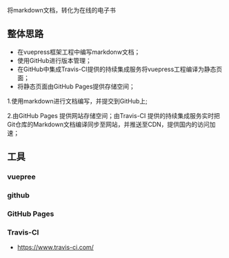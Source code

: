 将markdown文档，转化为在线的电子书

## 整体思路

- 在vuepress框架工程中编写markdonw文档；
- 使用GitHub进行版本管理；
- 在GitHub中集成Travis-CI提供的持续集成服务将vuepress工程编译为静态页面；
- 将静态页面由GitHub Pages提供存储空间；

1.使用markdown进行文档编写，并提交到GitHub上;

2.由GitHub Pages 提供网站存储空间；由Travis-CI 提供的持续集成服务实时把Git仓库的Markdown文档编译同步至网站，并推送至CDN，提供国内的访问加速；

## 工具

### vuepree

### github

### GitHub Pages

### Travis-CI

* <https://www.travis-ci.com/>

